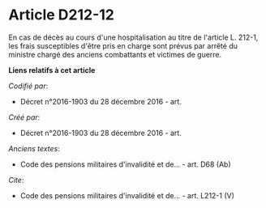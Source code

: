 # Article D212-12

En cas de décès au cours d'une hospitalisation au titre de l'article L. 212-1, les frais susceptibles d'être pris en charge
sont prévus par arrêté du ministre chargé des anciens combattants et victimes de guerre.

**Liens relatifs à cet article**

_Codifié par_:

  - Décret n°2016-1903 du 28 décembre 2016 - art.

_Créé par_:

  - Décret n°2016-1903 du 28 décembre 2016 - art.

_Anciens textes_:

  - Code des pensions militaires d'invalidité et de... - art. D68 (Ab)

_Cite_:

  - Code des pensions militaires d'invalidité et de... - art. L212-1 (V)
